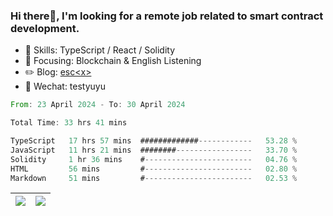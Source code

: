 ### Hi there👋, I'm looking for a remote job related to smart contract development.


- 🔨 Skills: TypeScript / React / Solidity
- 🎯 Focusing: Blockchain & English Listening
- ✏️ Blog: [esc\<x\>](https://escx.github.io)
- 💬 Wechat: testyuyu


<!--START_SECTION:waka-->

```rust
From: 23 April 2024 - To: 30 April 2024

Total Time: 33 hrs 41 mins

TypeScript   17 hrs 57 mins  #############------------   53.28 %
JavaScript   11 hrs 21 mins  ########-----------------   33.70 %
Solidity     1 hr 36 mins    #------------------------   04.76 %
HTML         56 mins         #------------------------   02.80 %
Markdown     51 mins         #------------------------   02.53 %
```

<!--END_SECTION:waka-->


| <img align="center" src="https://github-readme-stats.vercel.app/api/?username=escX&show_icons=true&theme=buefy&hide_border=true&card_width=500" /> | <img align="center" src="https://github-readme-stats.vercel.app/api/top-langs/?username=escX&layout=compact&theme=buefy&hide_border=true&card_width=500" /> |
| ------------- | ------------- |
